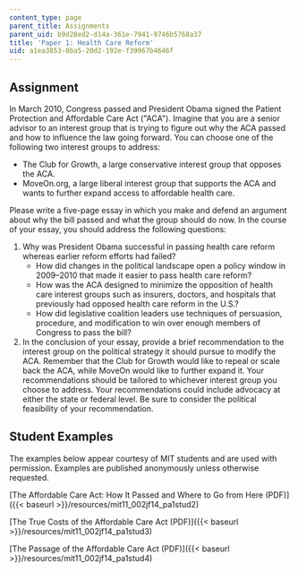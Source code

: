 ```yaml
---
content_type: page
parent_title: Assignments
parent_uid: b9d28ed2-d14a-361e-7941-9746b5768a37
title: 'Paper 1: Health Care Reform'
uid: a1ea3853-0ba5-20d2-192e-f39967b4646f
---
```


Assignment
----------

In March 2010, Congress passed and President Obama signed the Patient Protection and Affordable Care Act ("ACA"). Imagine that you are a senior advisor to an interest group that is trying to figure out why the ACA passed and how to influence the law going forward. You can choose one of the following two interest groups to address:

*   The Club for Growth, a large conservative interest group that opposes the ACA.
*   MoveOn.org, a large liberal interest group that supports the ACA and wants to further expand access to affordable health care.

Please write a five-page essay in which you make and defend an argument about why the bill passed and what the group should do now. In the course of your essay, you should address the following questions:

1.  Why was President Obama successful in passing health care reform whereas earlier reform efforts had failed?
    *   How did changes in the political landscape open a policy window in 2009–2010 that made it easier to pass health care reform?
    *   How was the ACA designed to minimize the opposition of health care interest groups such as insurers, doctors, and hospitals that previously had opposed health care reform in the U.S.?
    *   How did legislative coalition leaders use techniques of persuasion, procedure, and modification to win over enough members of Congress to pass the bill?
2.  In the conclusion of your essay, provide a brief recommendation to the interest group on the political strategy it should pursue to modify the ACA. Remember that the Club for Growth would like to repeal or scale back the ACA, while MoveOn would like to further expand it. Your recommendations should be tailored to whichever interest group you choose to address. Your recommendations could include advocacy at either the state or federal level. Be sure to consider the political feasibility of your recommendation.

Student Examples
----------------

The examples below appear courtesy of MIT students and are used with permission. Examples are published anonymously unless otherwise requested.

[The Affordable Care Act: How It Passed and Where to Go from Here (PDF)]({{< baseurl >}}/resources/mit11_002jf14_pa1stud2)

[The True Costs of the Affordable Care Act (PDF)]({{< baseurl >}}/resources/mit11_002jf14_pa1stud3)

[The Passage of the Affordable Care Act (PDF)]({{< baseurl >}}/resources/mit11_002jf14_pa1stud4)